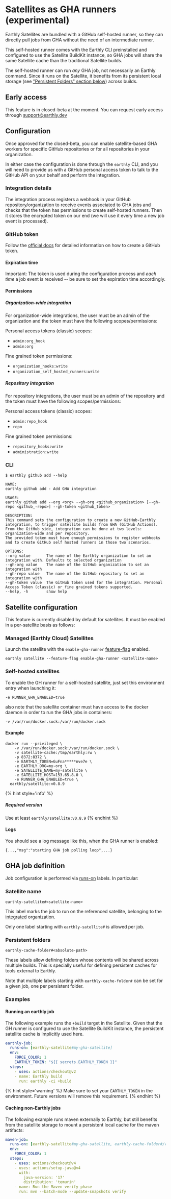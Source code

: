 # Satellites as GHA runners (**experimental**)

Earthly Satellites are bundled with a GitHub self-hosted runner, so they can directly pull jobs from GHA without the need of an intermediate runner.

This self-hosted runner comes with the Earthly CLI preinstalled and configured to use the Satellite BuildKit instance, so GHA jobs will share the same Satellite cache than the traditional Satellite builds.

The self-hosted runner can run _any_ GHA job, not necessarily an Earthly command. Since it runs on the Satellite, it benefits from its persistent local storage (see ["Persistent Folders" section below](#persistent-folders)) across builds.

## Early access
This feature is in closed-beta at the moment. You can request early access through support@earthly.dev

## Configuration
Once approved for the closed-beta, you can enable satellite-based GHA workers for specific GitHub repositories or for all repositories in your organization.

In either case the configuration is done through the `earthly` CLI, and you will need to provide us with a GitHub personal access token to talk to the GitHub API on your behalf and perform the integration. 

### Integration details

The integration process registers a webhook in your GitHub repository/organization to receive events associated to GHA jobs and checks that the token has permissions to create self-hosted runners.
Then it stores the encrypted token on our end (we will use it every time a new job event is processed).

### GitHub token
Follow the [official docs](https://docs.github.com/en/authentication/keeping-your-account-and-data-secure/managing-your-personal-access-tokens) for detailed information on how to create a GitHub token.

#### Expiration time
Important: The token is used during the configuration process and _each time_ a job event is received -- be sure to set the expiration time accordingly.

#### Permissions
##### Organization-wide integration
For organization-wide integrations, the user must be an admin of the organization and the token must have the following scopes/permissions:

Personal access tokens (classic) scopes:
- `admin:org_hook`
- `admin:org`

Fine grained token permissions: 
- `organization_hooks:write`
- `organization_self_hosted_runners:write`

##### Repository integration
For repository integrations, the user must be an admin of the repository and the token must have the following scopes/permissions:

Personal access tokens (classic) scopes:
- `admin:repo_hook`
- `repo`

Fine grained token permissions:
- `repository_hooks:write`
- `administration:write`

### CLI

`$ earthly github add --help`

``` 
NAME:
earthly github add - Add GHA integration

USAGE:
earthly github add --org <org> --gh-org <github_organization> [--gh-repo <github_-repo>] --gh-token <github_token>

DESCRIPTION:
This command sets the configuration to create a new GitHub-Earthly integration, to trigger satellite builds from GHA (GitHub Actions).
From the GitHub side, integration can be done at two levels: organization-wide and per repository.
The provided token must have enough permissions to register webhooks and to create GitHub self hosted runners in those two scenarios.

OPTIONS:
--org value       The name of the Earthly organization to set an integration with. Defaults to selected organization
--gh-org value    The name of the GitHub organization to set an integration with
--gh-repo value   The name of the GitHub repository to set an integration with
--gh-token value  The GitHub token used for the integration. Personal Access Token (classic) or fine grained tokens supported.
--help, -h        show help
```

## Satellite configuration
This feature is currently disabled by default for satellites. It must be enabled in a per-satellite basis as follows:

### Managed (Earthly Cloud) Satellites
Launch the satellite with the `enable-gha-runner` [feature-flag](https://docs.earthly.dev/earthly-cloud/satellites/managing#changing-feature-flags) enabled.
```
earthly satellite --feature-flag enable-gha-runner <satellite-name>
``` 

### Self-hosted satellites
To enable the GH runner for a self-hosted satellite, just set this environment entry when launching it:
```
-e RUNNER_GHA_ENABLED=true
```
also note that the satellite container must have access to the docker daemon in order to run the GHA jobs in containers:
```
-v /var/run/docker.sock:/var/run/docker.sock
```

#### Example
```shell
docker run --privileged \
    -v /var/run/docker.sock:/var/run/docker.sock \
    -v satellite-cache:/tmp/earthly:rw \
    -p 8372:8372 \
    -e EARTHLY_TOKEN=GuFna*****nve7e \ 
    -e EARTHLY_ORG=my-org \
    -e SATELLITE_NAME=my-satellite \
    -e SATELLITE_HOST=153.65.8.0 \
    -e RUNNER_GHA_ENABLED=true \
  earthly/satellite:v0.8.9
```
{% hint style='info' %}
##### Required version
Use at least `earthly/satellite:v0.8.9`
{% endhint %}

#### Logs
You should see a log message like this, when the GHA runner is enabled: 
```
{...,"msg":"starting GHA job polling loop",...}
```

## GHA job definition
Job configuration is performed via [runs-on](https://docs.github.com/en/actions/using-workflows/workflow-syntax-for-github-actions#jobsjob_idruns-on) labels. In particular:

### Satellite name
```
earthly-satellite#<satellite-name>
```
This label marks the job to run on the referenced satellite, belonging to the [integrated](#cli) organization. 

Only one label starting with `earthly-satellite#` is allowed per job.
### Persistent folders
```
earthly-cache-folder#<absolute-path>
```
These labels allow defining folders whose contents will be shared across multiple builds.
This is specially useful for defining persistent caches for tools external to Earthly. 

Note that multiple labels starting with `earthly-cache-folder#` can be set for a given job, one per persistent folder.

### Examples
#### Running an earthly job
The following example runs the `+build` target in the Satellite. Given that the GH runner is configured to use the Satellite BuildKit instance, the persistent satellite cache is implicitly used here.
```yml
earthly-job:
  runs-on: [earthly-satellite#my-gha-satellite]
  env:
    FORCE_COLOR: 1
    EARTHLY_TOKEN: "${{ secrets.EARTHLY_TOKEN }}"
  steps:
    - uses: actions/checkout@v2
    - name: Earthly build
      run: earthly -ci +build
```
{% hint style='warning' %}
Make sure to set your `EARTHLY_TOKEN` in the environment. Future versions will remove this requirement.
{% endhint %}

#### Caching non-Earthly jobs
The following example runs maven externally to Earthly, but still benefits from the satellite storage to mount a persistent local cache for the maven artifacts:  
```yml
maven-job:
  runs-on: [earthly-satellite#my-gha-satellite, earthly-cache-folder#/root/.m2]
  env:
    FORCE_COLOR: 1
  steps:
    - uses: actions/checkout@v4
    - uses: actions/setup-java@v4
      with:
        java-version: '17'
        distribution: 'temurin'
    - name: Run the Maven verify phase
      run: mvn --batch-mode --update-snapshots verify
```
